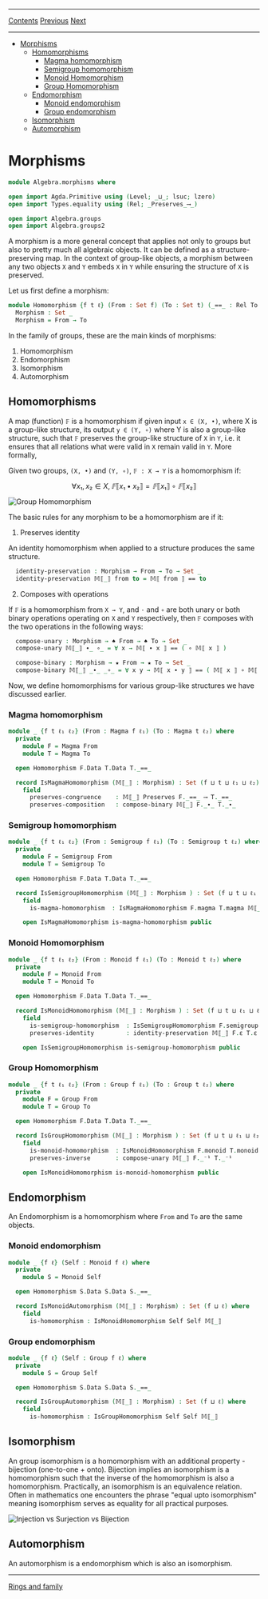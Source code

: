 ****
[Contents](contents.html)
[Previous](Algebra.groups2.html)
[Next](Algebra.rings.html)

<!-- START doctoc generated TOC please keep comment here to allow auto update -->
<!-- DON'T EDIT THIS SECTION, INSTEAD RE-RUN doctoc TO UPDATE -->
****

- [Morphisms](#morphisms)
  - [Homomorphisms](#homomorphisms)
    - [Magma homomorphism](#magma-homomorphism)
    - [Semigroup homomorphism](#semigroup-homomorphism)
    - [Monoid Homomorphism](#monoid-homomorphism)
    - [Group Homomorphism](#group-homomorphism)
  - [Endomorphism](#endomorphism)
    - [Monoid endomorphism](#monoid-endomorphism)
    - [Group endomorphism](#group-endomorphism)
  - [Isomorphism](#isomorphism)
  - [Automorphism](#automorphism)

<!-- END doctoc generated TOC please keep comment here to allow auto update -->


# Morphisms

```agda
module Algebra.morphisms where

open import Agda.Primitive using (Level; _⊔_; lsuc; lzero)
open import Types.equality using (Rel; _Preserves_⟶_)

open import Algebra.groups
open import Algebra.groups2
```

A morphism is a more general concept that applies not only to groups but also to pretty much all algebraic objects. It can be defined as a structure-preserving map. In the context of group-like objects, a morphism between any two objects `X` and `Y` embeds `X` in `Y` while ensuring the structure of `X` is preserved.

Let us first define a morphism:

```agda
module Homomorphism {f t ℓ} (From : Set f) (To : Set t) (_==_ : Rel To ℓ) where
  Morphism : Set _
  Morphism = From → To
```

In the family of groups, these are the main kinds of morphisms:

1. Homomorphism
2. Endomorphism
3. Isomorphism
4. Automorphism

## Homomorphisms

A map (function) `𝔽` is a homomorphism if given input `x ∈ (X, •)`, where X is a group-like structure, its output `y ∈ (Y, ∘)` where Y is also a group-like structure, such that `𝔽` preserves the group-like structure of `X` in `Y`, i.e. it ensures that all relations what were valid in `X` remain valid in `Y`. More formally,

Given two groups, `(X, •)` and `(Y, ∘)`, `𝔽 : X → Y` is a homomorphism if:

$$
∀ x₁, x₂ ∈ X, 𝔽⟦ x₁ • x₂ ⟧ = 𝔽⟦ x₁ ⟧ ∘ 𝔽⟦ x₂ ⟧
$$

![Group Homomorphism](homomorphism.png)

The basic rules for any morphism to be a homomorphism are if it:

1. Preserves identity

An identity homomorphism when applied to a structure produces the same structure.

```agda
  identity-preservation : Morphism → From → To → Set _
  identity-preservation 𝕄⟦_⟧ from to = 𝕄⟦ from ⟧ == to
```

2. Composes with operations

If `𝔽` is a homomorphism from `X → Y`, and `⋅` and `∘` are both unary or both binary operations operating on `X` and `Y` respectively, then `𝔽` composes with the two operations in the following ways:

```agda
  compose-unary : Morphism → ♠ From → ♠ To → Set _
  compose-unary 𝕄⟦_⟧ ∙_ ∘_ = ∀ x → 𝕄⟦ ∙ x ⟧ == ( ∘ 𝕄⟦ x ⟧ )

  compose-binary : Morphism → ★ From → ★ To → Set _
  compose-binary 𝕄⟦_⟧ _∙_ _∘_ = ∀ x y → 𝕄⟦ x ∙ y ⟧ == ( 𝕄⟦ x ⟧ ∘ 𝕄⟦ y ⟧ )
```


Now, we define homomorphisms for various group-like structures we have discussed earlier.

### Magma homomorphism

```agda
module _ {f t ℓ₁ ℓ₂} (From : Magma f ℓ₁) (To : Magma t ℓ₂) where
  private
    module F = Magma From
    module T = Magma To

  open Homomorphism F.Data T.Data T._==_

  record IsMagmaHomomorphism (𝕄⟦_⟧ : Morphism) : Set (f ⊔ t ⊔ ℓ₁ ⊔ ℓ₂) where
    field
      preserves-congruence    : 𝕄⟦_⟧ Preserves F._==_ ⟶ T._==_
      preserves-composition   : compose-binary 𝕄⟦_⟧ F._∙_ T._∙_
```

### Semigroup homomorphism

```agda
module _ {f t ℓ₁ ℓ₂} (From : Semigroup f ℓ₁) (To : Semigroup t ℓ₂) where
  private
    module F = Semigroup From
    module T = Semigroup To

  open Homomorphism F.Data T.Data T._==_

  record IsSemigroupHomomorphism (𝕄⟦_⟧ : Morphism ) : Set (f ⊔ t ⊔ ℓ₁ ⊔ ℓ₂) where
    field
      is-magma-homomorphism  : IsMagmaHomomorphism F.magma T.magma 𝕄⟦_⟧

    open IsMagmaHomomorphism is-magma-homomorphism public
```

### Monoid Homomorphism

```agda
module _ {f t ℓ₁ ℓ₂} (From : Monoid f ℓ₁) (To : Monoid t ℓ₂) where
  private
    module F = Monoid From
    module T = Monoid To

  open Homomorphism F.Data T.Data T._==_

  record IsMonoidHomomorphism (𝕄⟦_⟧ : Morphism ) : Set (f ⊔ t ⊔ ℓ₁ ⊔ ℓ₂) where
    field
      is-semigroup-homomorphism  : IsSemigroupHomomorphism F.semigroup T.semigroup 𝕄⟦_⟧
      preserves-identity         : identity-preservation 𝕄⟦_⟧ F.ε T.ε

    open IsSemigroupHomomorphism is-semigroup-homomorphism public
```

### Group Homomorphism

```agda
module _ {f t ℓ₁ ℓ₂} (From : Group f ℓ₁) (To : Group t ℓ₂) where
  private
    module F = Group From
    module T = Group To

  open Homomorphism F.Data T.Data T._==_

  record IsGroupHomomorphism (𝕄⟦_⟧ : Morphism ) : Set (f ⊔ t ⊔ ℓ₁ ⊔ ℓ₂) where
    field
      is-monoid-homomorphism  : IsMonoidHomomorphism F.monoid T.monoid 𝕄⟦_⟧
      preserves-inverse       : compose-unary 𝕄⟦_⟧ F._⁻¹ T._⁻¹

    open IsMonoidHomomorphism is-monoid-homomorphism public
```

## Endomorphism

An Endomorphism is a homomorphism where `From` and `To` are the same objects.

### Monoid endomorphism

```agda
module _ {f ℓ} (Self : Monoid f ℓ) where
  private
    module S = Monoid Self

  open Homomorphism S.Data S.Data S._==_

  record IsMonoidAutomorphism (𝕄⟦_⟧ : Morphism) : Set (f ⊔ ℓ) where
    field
      is-homomorphism : IsMonoidHomomorphism Self Self 𝕄⟦_⟧
```

### Group endomorphism

```agda
module _ {f ℓ} (Self : Group f ℓ) where
  private
    module S = Group Self

  open Homomorphism S.Data S.Data S._==_

  record IsGroupAutomorphism (𝕄⟦_⟧ : Morphism) : Set (f ⊔ ℓ) where
    field
      is-homomorphism : IsGroupHomomorphism Self Self 𝕄⟦_⟧
```

## Isomorphism

An group isomorphism is a homomorphism with an additional property - bijection (one-to-one + onto). Bijection implies an isomorphism is a homomorphism such that the inverse of the homomorphism is also a homomorphism. Practically, an isomorphism is an equivalence relation. Often in mathematics one encounters the phrase "equal upto isomorphism" meaning isomorphism serves as equality for all practical purposes.

![Injection vs Surjection vs Bijection](functions.png)

## Automorphism

An automorphism is a endomorphism which is also an isomorphism.

****
[Rings and family](./Algebra.rings.html)
